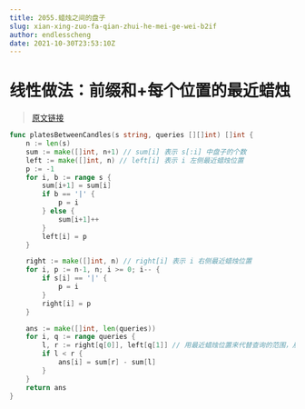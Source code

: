 ```yaml
---
title: 2055.蜡烛之间的盘子
slug: xian-xing-zuo-fa-qian-zhui-he-mei-ge-wei-b2if
author: endlesscheng
date: 2021-10-30T23:53:10Z
---
```

# 线性做法：前缀和+每个位置的最近蜡烛
 
> [原文链接](https://leetcode.cn/problems/plates-between-candles/solution/xian-xing-zuo-fa-qian-zhui-he-mei-ge-wei-b2if)
```go
func platesBetweenCandles(s string, queries [][]int) []int {
	n := len(s)
	sum := make([]int, n+1) // sum[i] 表示 s[:i] 中盘子的个数
	left := make([]int, n) // left[i] 表示 i 左侧最近蜡烛位置
	p := -1
	for i, b := range s {
		sum[i+1] = sum[i]
		if b == '|' {
			p = i
		} else {
			sum[i+1]++
		}
		left[i] = p
	}

	right := make([]int, n) // right[i] 表示 i 右侧最近蜡烛位置
	for i, p := n-1, n; i >= 0; i-- {
		if s[i] == '|' {
			p = i
		}
		right[i] = p
	}

	ans := make([]int, len(queries))
	for i, q := range queries {
		l, r := right[q[0]], left[q[1]] // 用最近蜡烛位置来代替查询的范围，从而去掉不符合要求的盘子
		if l < r {
			ans[i] = sum[r] - sum[l]
		}
	}
	return ans
}
```
